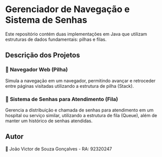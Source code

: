 # **Gerenciador de Navegação e Sistema de Senhas**  

Este repositório contém duas implementações em Java que utilizam estruturas de dados fundamentais: pilhas e filas.  

## **Descrição dos Projetos**  

### 🔹 **Navegador Web (Pilha)**  
Simula a navegação em um navegador, permitindo avançar e retroceder entre páginas visitadas utilizando a estrutura de pilha (Stack).  

### 🔹 **Sistema de Senhas para Atendimento (Fila)**  
Gerencia a distribuição e chamada de senhas para atendimento em um hospital ou serviço similar, utilizando a estrutura de fila (Queue), além de manter um histórico de senhas atendidas.  


## **Autor**  
📌 João Victor de Souza Gonçalves - RA: 92320247  
